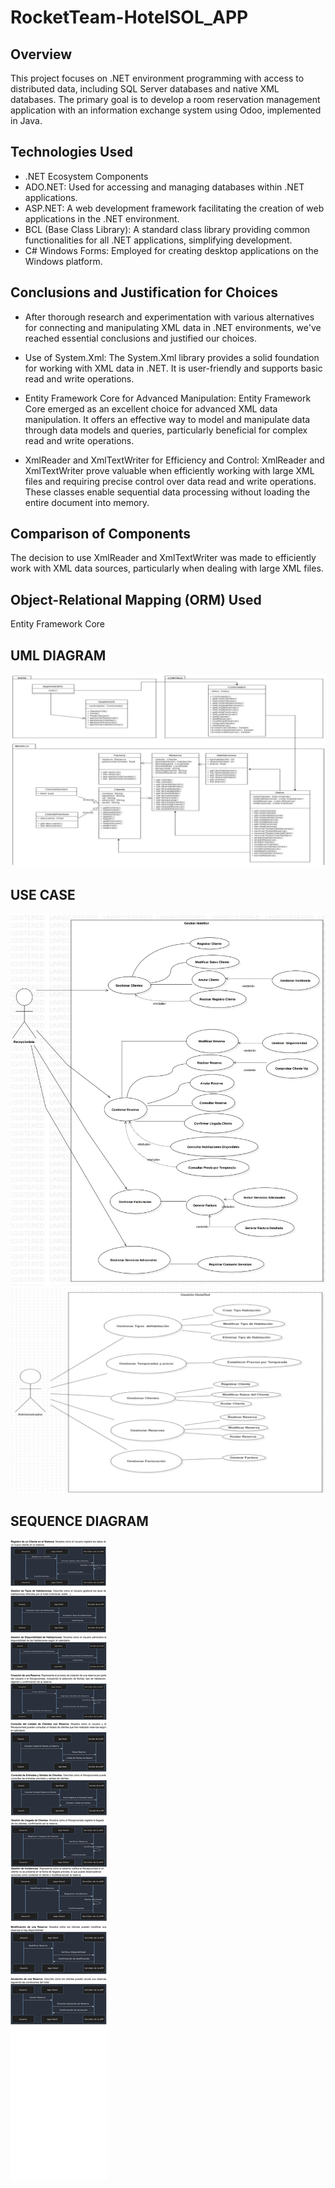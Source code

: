 # RocketTeam-HotelSOL_APP

## Overview
This project focuses on .NET environment programming with access to distributed data, including SQL Server databases and native XML databases. The primary goal is to develop a room reservation management application with an information exchange system using Odoo, implemented in Java.

## Technologies Used
- .NET Ecosystem Components
- ADO.NET: Used for accessing and managing databases within .NET applications.
- ASP.NET: A web development framework facilitating the creation of web applications in the .NET environment.
- BCL (Base Class Library): A standard class library providing common functionalities for all .NET applications, simplifying development.
- C# Windows Forms: Employed for creating desktop applications on the Windows platform.

## Conclusions and Justification for Choices
- After thorough research and experimentation with various alternatives for connecting and manipulating XML data in .NET environments, we've reached essential conclusions and justified our choices.

- Use of System.Xml: The System.Xml library provides a solid foundation for working with XML data in .NET. It is user-friendly and supports basic read and write operations.

- Entity Framework Core for Advanced Manipulation: Entity Framework Core emerged as an excellent choice for advanced XML data manipulation. It offers an effective way to model and manipulate data through data models and queries, particularly beneficial for complex read and write operations.

- XmlReader and XmlTextWriter for Efficiency and Control: XmlReader and XmlTextWriter prove valuable when efficiently working with large XML files and requiring precise control over data read and write operations. These classes enable sequential data processing without loading the entire document into memory.

## Comparison of Components
The decision to use XmlReader and XmlTextWriter was made to efficiently work with XML data sources, particularly when dealing with large XML files. 

## Object-Relational Mapping (ORM) Used
Entity Framework Core

## UML DIAGRAM
![UML Diagram](diagramas/diagrama_de_clases.jpg)

## USE CASE
![use_case](diagramas/Casos_de_uso.jpg)
![use_case](diagramas/Casos_de_uso_admin.jpg)

## SEQUENCE DIAGRAM
![use_case](diagramas/secuencia.jpg)
